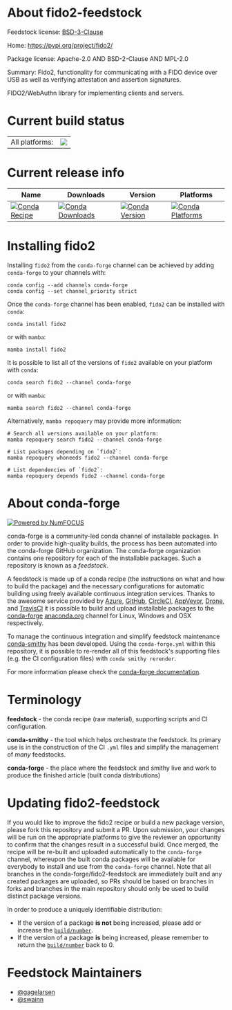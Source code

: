 About fido2-feedstock
=====================

Feedstock license: [BSD-3-Clause](https://github.com/conda-forge/fido2-feedstock/blob/main/LICENSE.txt)

Home: https://pypi.org/project/fido2/

Package license: Apache-2.0 AND BSD-2-Clause AND MPL-2.0

Summary: Fido2, functionality for communicating with a FIDO device over USB as well as verifying attestation and assertion signatures.

FIDO2/WebAuthn library for implementing clients and servers.

Current build status
====================


<table><tr><td>All platforms:</td>
    <td>
      <a href="https://dev.azure.com/conda-forge/feedstock-builds/_build/latest?definitionId=10546&branchName=main">
        <img src="https://dev.azure.com/conda-forge/feedstock-builds/_apis/build/status/fido2-feedstock?branchName=main">
      </a>
    </td>
  </tr>
</table>

Current release info
====================

| Name | Downloads | Version | Platforms |
| --- | --- | --- | --- |
| [![Conda Recipe](https://img.shields.io/badge/recipe-fido2-green.svg)](https://anaconda.org/conda-forge/fido2) | [![Conda Downloads](https://img.shields.io/conda/dn/conda-forge/fido2.svg)](https://anaconda.org/conda-forge/fido2) | [![Conda Version](https://img.shields.io/conda/vn/conda-forge/fido2.svg)](https://anaconda.org/conda-forge/fido2) | [![Conda Platforms](https://img.shields.io/conda/pn/conda-forge/fido2.svg)](https://anaconda.org/conda-forge/fido2) |

Installing fido2
================

Installing `fido2` from the `conda-forge` channel can be achieved by adding `conda-forge` to your channels with:

```
conda config --add channels conda-forge
conda config --set channel_priority strict
```

Once the `conda-forge` channel has been enabled, `fido2` can be installed with `conda`:

```
conda install fido2
```

or with `mamba`:

```
mamba install fido2
```

It is possible to list all of the versions of `fido2` available on your platform with `conda`:

```
conda search fido2 --channel conda-forge
```

or with `mamba`:

```
mamba search fido2 --channel conda-forge
```

Alternatively, `mamba repoquery` may provide more information:

```
# Search all versions available on your platform:
mamba repoquery search fido2 --channel conda-forge

# List packages depending on `fido2`:
mamba repoquery whoneeds fido2 --channel conda-forge

# List dependencies of `fido2`:
mamba repoquery depends fido2 --channel conda-forge
```


About conda-forge
=================

[![Powered by
NumFOCUS](https://img.shields.io/badge/powered%20by-NumFOCUS-orange.svg?style=flat&colorA=E1523D&colorB=007D8A)](https://numfocus.org)

conda-forge is a community-led conda channel of installable packages.
In order to provide high-quality builds, the process has been automated into the
conda-forge GitHub organization. The conda-forge organization contains one repository
for each of the installable packages. Such a repository is known as a *feedstock*.

A feedstock is made up of a conda recipe (the instructions on what and how to build
the package) and the necessary configurations for automatic building using freely
available continuous integration services. Thanks to the awesome service provided by
[Azure](https://azure.microsoft.com/en-us/services/devops/), [GitHub](https://github.com/),
[CircleCI](https://circleci.com/), [AppVeyor](https://www.appveyor.com/),
[Drone](https://cloud.drone.io/welcome), and [TravisCI](https://travis-ci.com/)
it is possible to build and upload installable packages to the
[conda-forge](https://anaconda.org/conda-forge) [anaconda.org](https://anaconda.org/)
channel for Linux, Windows and OSX respectively.

To manage the continuous integration and simplify feedstock maintenance
[conda-smithy](https://github.com/conda-forge/conda-smithy) has been developed.
Using the ``conda-forge.yml`` within this repository, it is possible to re-render all of
this feedstock's supporting files (e.g. the CI configuration files) with ``conda smithy rerender``.

For more information please check the [conda-forge documentation](https://conda-forge.org/docs/).

Terminology
===========

**feedstock** - the conda recipe (raw material), supporting scripts and CI configuration.

**conda-smithy** - the tool which helps orchestrate the feedstock.
                   Its primary use is in the construction of the CI ``.yml`` files
                   and simplify the management of *many* feedstocks.

**conda-forge** - the place where the feedstock and smithy live and work to
                  produce the finished article (built conda distributions)


Updating fido2-feedstock
========================

If you would like to improve the fido2 recipe or build a new
package version, please fork this repository and submit a PR. Upon submission,
your changes will be run on the appropriate platforms to give the reviewer an
opportunity to confirm that the changes result in a successful build. Once
merged, the recipe will be re-built and uploaded automatically to the
`conda-forge` channel, whereupon the built conda packages will be available for
everybody to install and use from the `conda-forge` channel.
Note that all branches in the conda-forge/fido2-feedstock are
immediately built and any created packages are uploaded, so PRs should be based
on branches in forks and branches in the main repository should only be used to
build distinct package versions.

In order to produce a uniquely identifiable distribution:
 * If the version of a package **is not** being increased, please add or increase
   the [``build/number``](https://docs.conda.io/projects/conda-build/en/latest/resources/define-metadata.html#build-number-and-string).
 * If the version of a package **is** being increased, please remember to return
   the [``build/number``](https://docs.conda.io/projects/conda-build/en/latest/resources/define-metadata.html#build-number-and-string)
   back to 0.

Feedstock Maintainers
=====================

* [@gagelarsen](https://github.com/gagelarsen/)
* [@swainn](https://github.com/swainn/)

